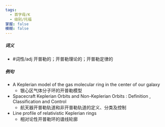 ```yaml
---
tags:
  - 首字母/K
  - 级别/托福
掌握: false
模糊: false
---
```

##### 词义
- #词性/adj  开普勒的；开普勒理论的；开普勒定律的
##### 例句
- A Keplerian model of the gas molecular ring in the center of our galaxy
	- 银心区气体分子环的开普勒模型
- Spacecraft Keplerian Orbits and Non-Keplerian Orbits : Definition , Classification and Control
	- 航天器开普勒轨道和非开普勒轨道的定义、分类及控制
- Line profile of relativistic Keplerian rings
	- 相对论性开普勒环的谱线轮廓
